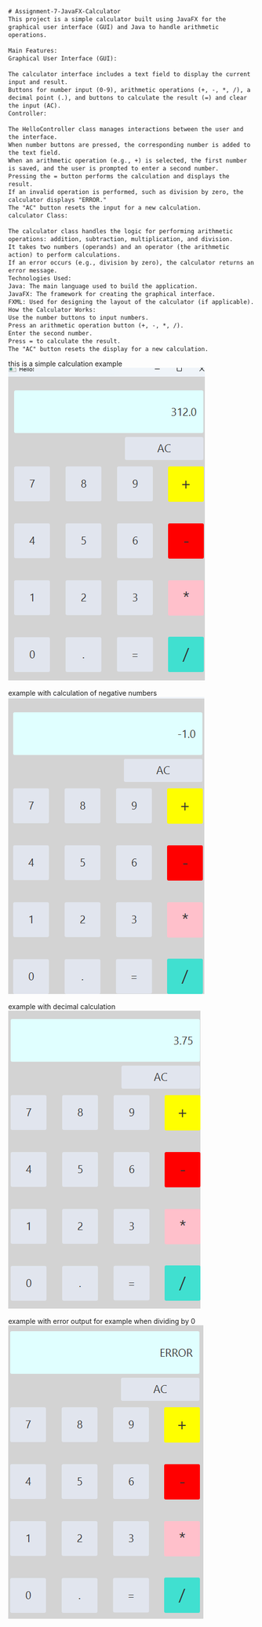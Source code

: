 ```
# Assignment-7-JavaFX-Calculator
This project is a simple calculator built using JavaFX for the graphical user interface (GUI) and Java to handle arithmetic operations.

Main Features:
Graphical User Interface (GUI):

The calculator interface includes a text field to display the current input and result.
Buttons for number input (0-9), arithmetic operations (+, -, *, /), a decimal point (.), and buttons to calculate the result (=) and clear the input (AC).
Controller:

The HelloController class manages interactions between the user and the interface.
When number buttons are pressed, the corresponding number is added to the text field.
When an arithmetic operation (e.g., +) is selected, the first number is saved, and the user is prompted to enter a second number.
Pressing the = button performs the calculation and displays the result.
If an invalid operation is performed, such as division by zero, the calculator displays "ERROR."
The "AC" button resets the input for a new calculation.
calculator Class:

The calculator class handles the logic for performing arithmetic operations: addition, subtraction, multiplication, and division.
It takes two numbers (operands) and an operator (the arithmetic action) to perform calculations.
If an error occurs (e.g., division by zero), the calculator returns an error message.
Technologies Used:
Java: The main language used to build the application.
JavaFX: The framework for creating the graphical interface.
FXML: Used for designing the layout of the calculator (if applicable).
How the Calculator Works:
Use the number buttons to input numbers.
Press an arithmetic operation button (+, -, *, /).
Enter the second number.
Press = to calculate the result.
The "AC" button resets the display for a new calculation.
```
this is a simple calculation example
![Image Alt](https://github.com/spa1re4/Assignment-7-JavaFX-Calculator/blob/e95e8985bc891723d4bcd9a0d4041459e3877972/%D0%A1%D0%BD%D0%B8%D0%BC%D0%BE%D0%BA%20%D1%8D%D0%BA%D1%80%D0%B0%D0%BD%D0%B0%202024-10-22%20205503.png)


example with calculation of negative numbers
![Image Alt](https://github.com/spa1re4/Assignment-7-JavaFX-Calculator/blob/79accc5e7258bfb3b6e8bb55927d573a95b1db55/%D0%A1%D0%BD%D0%B8%D0%BC%D0%BE%D0%BA%20%D1%8D%D0%BA%D1%80%D0%B0%D0%BD%D0%B0%202024-10-22%20205516.png)


example with decimal calculation
![Image Alt](https://github.com/spa1re4/Assignment-7-JavaFX-Calculator/blob/2ca5770656b8d93e3793b29cbf4c21e35f3d1a6f/%D0%A1%D0%BD%D0%B8%D0%BC%D0%BE%D0%BA%20%D1%8D%D0%BA%D1%80%D0%B0%D0%BD%D0%B0%202024-10-22%20205530.png)

example with error output for example when dividing by 0
![Image Alt](https://github.com/spa1re4/Assignment-7-JavaFX-Calculator/blob/2ca86a99097528ad60a628431395629354d9a1f8/%D0%A1%D0%BD%D0%B8%D0%BC%D0%BE%D0%BA%20%D1%8D%D0%BA%D1%80%D0%B0%D0%BD%D0%B0%202024-10-22%20205545.png)


